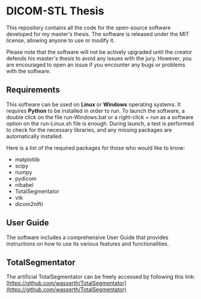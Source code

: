 # DICOM-STL Thesis

This repository contains all the code for the open-source software developed for my master's thesis. The software is released under the MIT license, allowing anyone to use or modify it.

Please note that the software will not be actively upgraded until the creator defends his master's thesis to avoid any issues with the jury. However, you are encouraged to open an issue if you encounter any bugs or problems with the software.

## Requirements

This software can be used on **Linux** or **Windows** operating systems. It requires **Python** to be installed in order to run. 
To launch the software, a double click on the file run-Windows.bat or a right-click + run as a software option on the run-Linux.sh file is enough.
During launch, a test is performed to check for the necessary libraries, and any missing packages are automatically installed.

Here is a list of the required packages for those who would like to know:

* matplotlib
* scipy 
* numpy 
* pydicom 
* nibabel 
* TotalSegmentator 
* vtk 
* dicom2nifti

## User Guide

The software includes a comprehensive User Guide that provides instructions on how to use its various features and functionalities.

## TotalSegmentator

The artificial TotalSegmentator can be freely accessed by following this link: [https://github.com/wasserth/TotalSegmentator](https://github.com/wasserth/TotalSegmentator)

